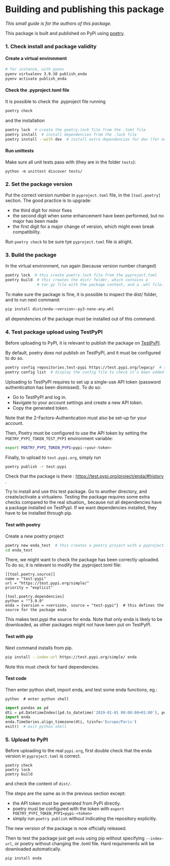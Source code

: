 # Building and publishing this package

_This small guide is for the authors of this package._

This package is built and published on PyPi using [poetry](https://python-poetry.org/).

### 1. Check install and package validity 

#### Create a virtual environment


```sh
# for instance, with pyenv 
pyenv virtualenv 3.9.10 publish_enda
pyenv activate publish_enda
```

#### Check the .pyproject.toml file

It is possible to check the .pyproject file running 

```sh
poetry check 
```

and the installation 

```sh
poetry lock  # create the poetry.lock file from the .toml file
poetry install  # install dependencies from the .lock file
poetry install --with dev  # install extra dependencies for dev (for example)
```


#### Run unittests

Make sure all unit tests pass with (they are in the folder `tests`):
```shell
python -m unittest discover tests/
```

### 2. Set the package version

Put the correct version number in `pyproject.toml` file, in the `[tool.poetry]` section. The good practice is to upgrade: 
- the third digit for minor fixes
- the second digit when some enhancement have been performed, but no major has been made
- the first digit for a major change of version, which might even break compatibility. 

Run ```poetry check``` to be sure tye `pyproject.toml` file is alright.

### 3. Build the package

In the virtual environment, run again (because version number changed)

```sh
poetry lock  # this create poetry.lock file from the pyproject.toml
poetry build  # this creates the dist/ folder, which contains a 
              # tar.gz file with the package content, and a .whl file.
```

To make sure the package is fine, it is possible to inspect the dist/ folder, and to run next command:

```sh
pip install dist/enda-<version>-py3-none-any.whl
```

all dependencies of the package must be installed out of this command.


### 4. Test package upload using TestPyPI

Before uploading to PyPI, it is relevant to publish the package on [TestPyPI](https://test.pypi.org/). 

By default, poetry does not publish on TestPyPI, and it must be configured to do so. 

```sh
poetry config repositories.test-pypi https://test.pypi.org/legacy/  # add test.pypi in the known repositories  
poetry config list  # display the config file to check it's been added
```

Uploading to TestPyPI requires to set up a single-use API token (password authentication has been dismissed). To do so: 
- Go to TestPyPI and log in.
- Navigate to your account settings and create a new API token.
- Copy the generated token.

Note that the 2-Factors-Authentication must also be set-up for your account. 

Then, Poetry must be configured to use the API token by setting the `POETRY_PYPI_TOKEN_TEST_PYPI` environment variable:

```sh
export POETRY_PYPI_TOKEN_PYPI=pypi-<your-token>
```

Finally, to upload to `test.pypi.org`, simply run 
```sh
poetry publish -r test-pypi
```

Check that the package is there : https://test.pypi.org/project/enda/#history .

Try to install and use this test package. Go to another directory, and create/activate a virtualenv.
Testing the package requires some extra checks compared to the real situation,, because not all dependencies have a package installed on TestPypI.
If we want dependencies installed, they have to be installed through pip. 

#### Test with poetry 

Create a new poetry project
```sh 
poetry new enda_test  # this creates a poetry project with a pyproject.toml file
cd enda_test
```

There, we might want to check the package has been correctly uploaded. To do so, it is relevant to modify the .pyproject.toml file: 

```
[[tool.poetry.source]]
name = "test-pypi"
url = "https://test.pypi.org/simple/"
priority = "explicit"

[tool.poetry.dependencies]
python = "^3.9.0"
enda = {version = <version>, source = "test-pypi"}  # this defines the source for the package enda
```

This makes test.pypi the source for enda. Note that only enda is likely to be downloaded, as other packages might not have been put on TestPyPI.

#### Test with pip

Next command installs from pip. 

```sh
pip install --index-url https://test.pypi.org/simple/ enda 
```

Note this must check for hard dependencies. 

#### Test code

Then enter python shell, import enda, and test some enda functions, eg.:

```
python  # enter python shell 
```
```python
import pandas as pd
dti = pd.DatetimeIndex([pd.to_datetime('2019-01-01 00:00:00+01:00'), pd.to_datetime('2019-01-01 00:02:00+01:00')])
import enda
enda.TimeSeries.align_timezone(dti, tzinfo='Europe/Paris')
exit()  # exit python shell 
```

### 5. Upload to PyPI

Before uploading to the real `pypi.org`, first double check that the enda version in `pyproject.toml` is correct.

```
poetry check 
poetry lock 
poetry build 
```

and check the content of `dist/`.

The steps are the same as in the previous section except: 
- the API token must be generated from PyPI directly.
- poetry must be configured with the token with ```export POETRY_PYPI_TOKEN_PYPI=pypi-<token>```
- simply run ```poetry publish``` without indicating the repository explicitly.

The new version of the package is now officially released.

Then to test the package just get `enda` using pip without specifying `--index-url`, or poetry without changing the .toml file. 
Hard requirements will be downloaded automatically.

```
pip install enda
```
